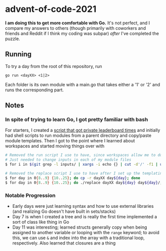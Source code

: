 # advent-of-code-2021

**I am doing this to get more comfortable with Go.** It's not perfect, and I compare my answers to others (though primarily with coworkers and friends and Reddit if I think my coding was subpar) _after_ I've completed the puzzle.

## Running

To try a day from the root of this repository, run

```
go run <dayXX> <1|2>
```

Each folder is its own module with a main.go that takes either a '1' or '2' and runs the corresponding part.

## Notes

### In spite of trying to learn Go, I got pretty familiar with bash

For starters, I created a [script that got private leaderboard times](https://github.com/ndd7xv/aoc-times) and initially had shell scripts to run modules from a parent directory and copy/paste module templates. Then I got to the point where I learned about workspaces and started moving things over with

```bash
# Removed the run script I use to have, since workspaces allow me to do `go run dayXX`
# Just needed to change inputs in each of my module files
$ for i in $(git grep -l inputs/ | xargs -i echo {} | cut -d'/' -f1 | uniq); do sed -i "s|inputs/input1.txt|$i/inputs/input1.txt|g" $i/lib/*; done

# Removed the replace script I use to have after I set up the templating for all the following days
$ for day in 0{8..9} {10..25}; do cp -r dayXX day${day}; done
$ for day in 0{8..9} {10..25}; do ./replace dayXX day${day} day${day}/; done
```
### Notable Progression
 - Early days were just learning syntax and how to use external libraries (and realizing Go doesn't have built in sets/stacks)
 - Day 7 is when I created a tree and is really the first time implemented a sort of class like thing in Go
 - Day 11 was interesting; learned structs generally copy when being assigned to another variable or looping with the `range` keyword; to avoid this, we can use `&` and index into the array with a traditional loop, respectively. Also learned that closures are a thing